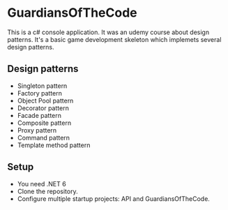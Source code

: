 # GuardiansOfTheCode

This is a c# console application. It was an udemy course about design patterns.
It's a basic game development skeleton which implemets several design patterns.

## Design patterns
- Singleton pattern
- Factory pattern
- Object Pool pattern
- Decorator pattern
- Facade pattern
- Composite pattern
- Proxy pattern
- Command pattern
- Template method pattern

## Setup

- You need .NET 6
- Clone the repository.
- Configure multiple startup projects: API and GuardiansOfTheCode. 
